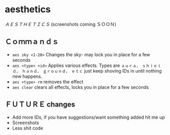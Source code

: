 # aesthetics
_ＡＥＳＴＨＥＴＩＣＳ_ (screenshots coming ＳＯＯＮ)

## Ｃｏｍｍａｎｄｓ
* `aes sky <1-20>` Changes the sky- may lock you in place for a few seconds
* `aes <type> <id>` Applies various effects. Types are `ａｕｒａ，　ｓｈｉｅｌｄ，　ｈａｎｄ，　ｇｒｏｕｎｄ，　ｅｔｃ` just keep shoving IDs in until nothing new happens.
* `aes <type> rm` removes the effect
* `aes clear` clears all effects, locks you in place for a few seconds

## ＦＵＴＵＲＥ changes
* Add more IDs, if you have suggestions/want something added hit me up
* Screenshots
* Less shit code
